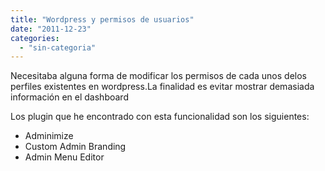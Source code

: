 ```yaml
---
title: "Wordpress y permisos de usuarios"
date: "2011-12-23"
categories: 
  - "sin-categoria"
---
```


Necesitaba alguna forma de modificar los permisos de cada unos delos perfiles existentes en wordpress.La finalidad es evitar mostrar demasiada información en el dashboard

Los plugin que he encontrado con esta funcionalidad son los siguientes:

- Adminimize
- Custom Admin Branding
- Admin Menu Editor
